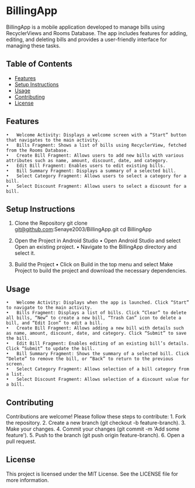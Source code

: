 # BillingApp

BillingApp is a mobile application developed to manage bills using RecyclerViews and Rooms Database. The app includes features for adding, editing, and deleting bills and provides a user-friendly interface for managing these tasks.

## Table of Contents
- [Features](#features)
- [Setup Instructions](#setup-instructions)
- [Usage](#usage)
- [Contributing](#contributing)
- [License](#license)


## Features
	•	Welcome Activity: Displays a welcome screen with a “Start” button that navigates to the main activity.
	•	Bills Fragment: Shows a list of bills using RecyclerView, fetched from the Rooms Database.
	•	Create Bill Fragment: Allows users to add new bills with various attributes such as name, amount, discount, date, and category.
	•	Edit Bill Fragment: Enables users to edit existing bills.
	•	Bill Summary Fragment: Displays a summary of a selected bill.
	•	Select Category Fragment: Allows users to select a category for a bill.
	•	Select Discount Fragment: Allows users to select a discount for a bill.

## Setup Instructions
1. Clone the Repository
   git clone git@github.com:Senaye2003/BillingApp.git
   cd BillingApp
   
2.	Open the Project in Android Studio
	•	Open Android Studio and select Open an existing project.
	•	Navigate to the BillingApp directory and select it.

3.	Build the Project
	•	Click on Build in the top menu and select Make Project to build the project and download the necessary dependencies.

## Usage

	•	Welcome Activity: Displays when the app is launched. Click “Start” to navigate to the main activity.
	•	Bills Fragment: Displays a list of bills. Click “Clear” to delete all bills, “New” to create a new bill, “Trash Can” icon to delete a bill, and “Edit Icon” to edit a bill.
	•	Create Bill Fragment: Allows adding a new bill with details such as name, amount, discount, date, and category. Click “Submit” to save the bill.
	•	Edit Bill Fragment: Enables editing of an existing bill’s details. Click “Submit” to update the bill.
	•	Bill Summary Fragment: Shows the summary of a selected bill. Click “Delete” to remove the bill, or “Back” to return to the previous screen.
	•	Select Category Fragment: Allows selection of a bill category from a list.
	•	Select Discount Fragment: Allows selection of a discount value for a bill.
## Contributing
  Contributions are welcome! Please follow these steps to contribute:
	1.	Fork the repository.
	2.	Create a new branch (git checkout -b feature-branch).
	3.	Make your changes.
	4.	Commit your changes (git commit -m 'Add some feature').
	5.	Push to the branch (git push origin feature-branch).
	6.	Open a pull request.

## License
This project is licensed under the MIT License. See the LICENSE file for more information.
